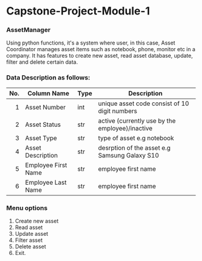 # Capstone-Project-Module-1

### AssetManager 
Using python functions, it's a system where user, in this case, Asset Coordinator manages asset items such as notebook, phone, monitor etc in a company. 
It has features to create new asset, read asset database, update, filter and delete certain data. 

### Data Description as follows: 

| No.	 |Column Name         | Type | Description                                        |
|-----:|-----------         |------|-------------------------------------------------   |   
|     1| Asset Number       | int	| unique asset code consist of 10 digit numbers       |
|     2| Asset Status       | str | active (currently use by the employee)/inactive     |    
|     3| Asset Type         | str | type of asset e.g notebook											    |
|     4| Asset Description	| str | desrption of the asset e.g Samsung Galaxy S10       |
|     5| Employee First Name| str | employee first name                                 |
|     6| Employee Last Name | str | employee first name                                 |

### Menu options 
1. Create new asset
2. Read asset
3. Update asset
4. Filter asset
5. Delete asset
6. Exit. 
